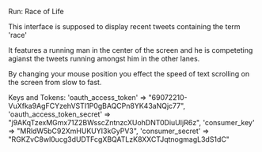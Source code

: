Run: Race of Life



This interface is supposed to display recent tweets containing the term 'race'

It features a running man in the center of the screen and he is competeting agianst the tweets
running amongst him in the other lanes.

By changing your mouse position you effect the speed of text scrolling on the screen from slow to fast.



Keys and Tokens: 
      'oauth_access_token' => "69072210-VuXfka9AgFCYzehVSTI1P0gBAQCPn8YK43aNQjc77",
	    'oauth_access_token_secret' => "j9AKqTzexMGmx71Z2BWsscZntnzcXUohDNT0DiuUIjR6z",
	    'consumer_key' => "MRldW5bC92XmHUKUYI3kGyPV3",
	    'consumer_secret' => "RGKZvC8wl0ucg3dUDTFcgXBQATLzK8XXCTJqtnogmagL3dS1dC"
